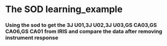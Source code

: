 # The SOD learning_example  
### Using the sod to get the 3J U01,3J U02,3J U03,GS CA03,GS CA06,GS CA01 from IRIS and compare the data after removing instrument response

